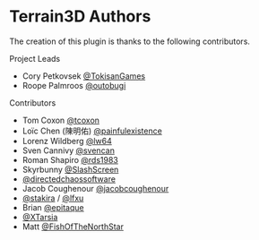﻿# Terrain3D Authors

The creation of this plugin is thanks to the following contributors.

Project Leads
* Cory Petkovsek [@TokisanGames](https://github.com/TokisanGames)
* Roope Palmroos [@outobugi](https://github.com/outobugi)

Contributors
* Tom Coxon [@tcoxon](https://github.com/tcoxon)
* Loïc Chen (陳明佑) [@painfulexistence](https://github.com/painfulexistence)
* Lorenz Wildberg [@lw64](https://github.com/lw64)
* Sven Cannivy [@svencan](https://github.com/svencan)
* Roman Shapiro [@rds1983](https://github.com/rds1983)
* Skyrbunny [@SlashScreen](https://github.com/SlashScreen)
* [@directedchaossoftware](https://github.com/directedchaossoftware)
* Jacob Coughenour [@jacobcoughenour](https://github.com/jacobcoughenour)
* [@stakira](https://github.com/stakira) / [@lfxu](https://github.com/lfxu)
* Brian [@epitaque](https://github.com/epitaque)
* [@XTarsia](https://github.com/XTarsia)
* Matt [@FishOfTheNorthStar](https://github.com/FishOfTheNorthStar)